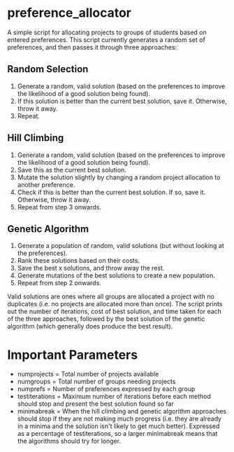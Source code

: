 # preference_allocator
A simple script for allocating projects to groups of students based on entered preferences. This script currently generates a random set of preferences, and then passes it through three approaches:

## Random Selection
1. Generate a random, valid solution (based on the preferences to improve the likelihood of a good solution being found).
2. If this solution is better than the current best solution, save it. Otherwise, throw it away.
3. Repeat.

## Hill Climbing
1. Generate a random, valid solution (based on the preferences to improve the likelihood of a good solution being found).
2. Save this as the current best solution.
3. Mutate the solution slightly by changing a random project allocation to another preference.
4. Check if this is better than the current best solution. If so, save it. Otherwise, throw it away.
5. Repeat from step 3 onwards.

## Genetic Algorithm
1. Generate a population of random, valid solutions (but without looking at the preferences).
2. Rank these solutions based on their costs.
3. Save the best x solutions, and throw away the rest.
4. Generate mutations of the best solutions to create a new population.
5. Repeat from step 2 onwards.

Valid solutions are ones where all groups are allocated a project with no duplicates (i.e. no projects are allocated more than once). The script prints out the number of iterations, cost of best solution, and time taken for each of the three approaches, followed by the best solution of the genetic algorithm (which generally does produce the best result).

# Important Parameters
* numprojects = Total number of projects available
* numgroups = Total number of groups needing projects
* numprefs = Number of preferences expressed by each group
* testiterations = Maximum number of iterations before each method should stop and present the best solution found so far
* minimabreak = When the hill climbing and genetic algorithm approaches should stop if they are not making much progress (i.e. they are already in a minima and the solution isn't likely to get much better). Expressed as a percentage of testiterations, so a larger minimabreak means that the algorithms should try for longer.

